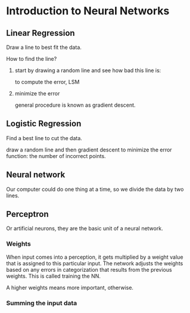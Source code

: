 # Introduction to Neural Networks

## Linear Regression

Draw a line to best fit the data. 

How to find the line? 

1. start by drawing a random line and see how bad this line is:

	to compute the error, LSM

2. minimize the error

	general procedure is known as gradient descent.

## Logistic Regression

Find a best line to cut the data.
	
draw a random line and then gradient descent to minimize the error function: the number of incorrect points.

## Neural network

Our computer could do one thing at a time, so we divide the data by two lines.

## Perceptron

Or artificial neurons, they are the basic unit of a neural network.

### Weights

When input comes into a perception, it gets multiplied by a weight value that is assigned to this particular input. The network adjusts the weights based on any errors in categorization that results from the previous weights. This is called training the NN.

A higher weights means more important, otherwise.

### Summing the input data


